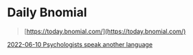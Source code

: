 # Daily Bnomial

> [https://today.bnomial.com/](https://today.bnomial.com/)
> 

[2022-06-10 Psychologists speak another language](Daily%20Bnomial%202b6f6ca3c01a4df5916ae715fdc13c9a/2022-06-10%20Psychologists%20speak%20another%20language%20aa6c7b59c06f464b85324df7d54acee4.md)